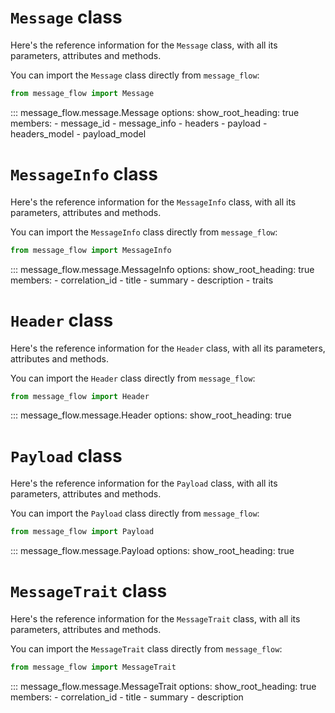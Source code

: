 # `Message` class

Here's the reference information for the `Message` class, with all its parameters,
attributes and methods.

You can import the `Message` class directly from `message_flow`:

```python
from message_flow import Message
```

::: message_flow.message.Message
    options:
        show_root_heading: true
        members:
            - message_id
            - message_info
            - headers
            - payload
            - headers_model
            - payload_model

# `MessageInfo` class

Here's the reference information for the `MessageInfo` class, with all its parameters,
attributes and methods.

You can import the `MessageInfo` class directly from `message_flow`:

```python
from message_flow import MessageInfo
```

::: message_flow.message.MessageInfo
    options:
        show_root_heading: true
        members:
            - correlation_id
            - title
            - summary
            - description
            - traits

# `Header` class

Here's the reference information for the `Header` class, with all its parameters,
attributes and methods.

You can import the `Header` class directly from `message_flow`:

```python
from message_flow import Header
```

::: message_flow.message.Header
    options:
        show_root_heading: true

# `Payload` class

Here's the reference information for the `Payload` class, with all its parameters,
attributes and methods.

You can import the `Payload` class directly from `message_flow`:

```python
from message_flow import Payload
```

::: message_flow.message.Payload
    options:
        show_root_heading: true

# `MessageTrait` class

Here's the reference information for the `MessageTrait` class, with all its parameters,
attributes and methods.

You can import the `MessageTrait` class directly from `message_flow`:

```python
from message_flow import MessageTrait
```

::: message_flow.message.MessageTrait
    options:
        show_root_heading: true
        members:
            - correlation_id
            - title
            - summary
            - description